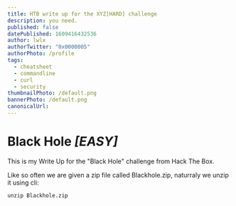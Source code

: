```yaml
---
title: HTB write up for the XYZ[HARD] challenge
description: you need.
published: false
datePublished: 1609416432536
author: lwlx
authorTwitter: "0x0000005"
authorPhoto: /profile
tags:
  - cheatsheet
  - commandline
  - curl
  - security
thumbnailPhoto: /default.png
bannerPhoto: /default.png
canonicalUrl:
---
```


# Black Hole _[EASY]_

This is my Write Up for the "Black Hole" challenge from Hack The Box.

Like so often we are given a zip file called Blackhole.zip, naturraly we unzip it using cli:

```shell
unzip Blackhole.zip
```
